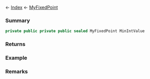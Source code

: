 ← [Index](Api-Index) ← [MyFixedPoint](VRage.MyFixedPoint)

### Summary

```csharp
private public private public sealed MyFixedPoint MinIntValue
```

### Returns

### Example

### Remarks

